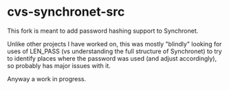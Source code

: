 # cvs-synchronet-src

This fork is meant to add password hashing support to Synchronet.

Unlike other projects I have worked on, this was mostly "blindly" looking for uses of LEN_PASS (vs understanding the full structure of Synchronet) to try to identify places where the password was used (and adjust accordingly), so probably has major issues with it.

Anyway a work in progress.
